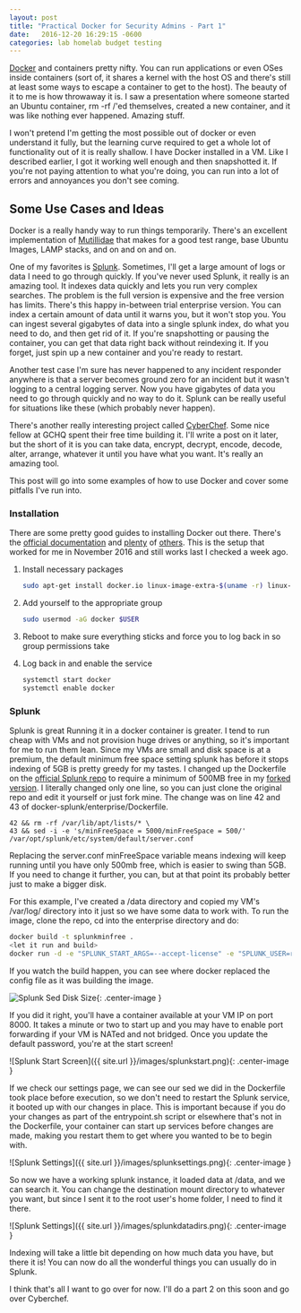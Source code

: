 ```yaml
---
layout: post
title: "Practical Docker for Security Admins - Part 1"
date:   2016-12-20 16:29:15 -0600
categories: lab homelab budget testing
---
```


[Docker](https://www.docker.com/) and containers pretty nifty.  You can run applications or even OSes inside containers (sort of, it shares a kernel with the host OS and there's still at least some ways to escape a container to get to the host). The beauty of it to me is how throwaway it is. I saw a presentation where someone started an Ubuntu container, rm -rf /'ed themselves, created a new container, and it was like nothing ever happened. Amazing stuff.  

I won't pretend I'm getting the most possible out of docker or even understand it fully, but the learning curve required to get a whole lot of functionality out of it is really shallow. I have Docker installed in a VM. Like I described earlier, I got it working well enough and then snapshotted it. If you're not paying attention to what you're doing, you can run into a lot of errors and annoyances you don't see coming. 

## Some Use Cases and Ideas

Docker is a really handy way to run things temporarily. There's an excellent implementation of [Mutillidae](https://github.com/citizen-stig/dockermutillidae) that makes for a good test range, base Ubuntu Images, LAMP stacks, and on and on and on. 

One of my favorites is [Splunk](https://www.splunk.com/). Sometimes, I'll get a large amount of logs or data I need to go through quickly. If you've never used Splunk, it really is an amazing tool. It indexes data quickly and lets you run very complex searches. The problem is the full version is expensive and the free version has limits. There's this happy in-between trial enterprise version. You can index a certain amount of data until it warns you, but it won't stop you. You can ingest several gigabytes of data into a single splunk index, do what you need to do, and then get rid of it. If you're snapshotting or pausing the container, you can get that data right back without reindexing it. If you forget, just spin up a new container and you're ready to restart. 

Another test case I'm sure has never happened to any incident responder anywhere is that a server becomes ground zero for an incident but it wasn't logging to a central logging server. Now you have gigabytes of data you need to go through quickly and no way to do it. Splunk can be really useful for situations like these (which probably never happen).

There's another really interesting project called [CyberChef](https://github.com/gchq/CyberChef.git). Some nice fellow at GCHQ spent their free time building it. I'll write a post on it later, but the short of it is you can take data, encrypt, decrypt, encode, decode, alter, arrange, whatever it until you have what you want. It's really an amazing tool.  

This post will go into some examples of how to use Docker and cover some pitfalls I've run into.

### Installation

There are some pretty good guides to installing Docker out there. There's the [official documentation](https://docs.docker.com/engine/installation/linux/ubuntulinux/#/install-the-latest-version) and [plenty](https://www.digitalocean.com/community/tutorials/how-to-install-and-use-docker-on-ubuntu-16-04) of [others](https://www.howtoforge.com/tutorial/docker-installation-and-usage-on-ubuntu-16.04/). This is the setup that worked for me in November 2016 and still works last I checked a week ago. 

1. Install necessary packages
  
   ~~~bash
   sudo apt-get install docker.io linux-image-extra-$(uname -r) linux-image-extra-virtual git
   ~~~

2. Add yourself to the appropriate group
   
   ~~~bash
   sudo usermod -aG docker $USER
   ~~~

3. Reboot to make sure everything sticks and force you to log back in so group permissions take

4. Log back in and enable the service
   
   ~~~bash
   systemctl start docker
   systemctl enable docker
   ~~~

### Splunk

Splunk is great Running it in a docker container is greater. I tend to run cheap with VMs and not provision huge drives or anything, so it's important for me to run them lean. Since my VMs are small and disk space is at a premium, the default minimum free space setting splunk has before it stops indexing of 5GB is pretty greedy for my tastes. I changed up the Dockerfile on the [official Splunk repo](https://github.com/splunk/docker-splunk) to require a minimum of 500MB free in my [forked version](https://github.com/remotephone/docker-splunk). I literally changed only one line, so you can just clone the original repo and edit it yourself or just fork mine. The change was on line 42 and 43 of docker-splunk/enterprise/Dockerfile.

~~~
42 && rm -rf /var/lib/apt/lists/* \
43 && sed -i -e 's/minFreeSpace = 5000/minFreeSpace = 500/' /var/opt/splunk/etc/system/default/server.conf
~~~

Replacing the server.conf minFreeSpace variable means indexing will keep running until you have only 500mb free, which is easier to swing than 5GB. If you need to change it further, you can, but at that point its probably better just to make a bigger disk. 

For this example, I've created a /data directory and copied my VM's /var/log/ directory into it just so we have some data to work with. To run the image, clone the repo, cd into the enterprise directory and do:

~~~bash    
docker build -t splunkminfree .
<let it run and build>
docker run -d -e "SPLUNK_START_ARGS=--accept-license" -e "SPLUNK_USER=root" -p "8000:8000"  -v /data:/root/ splunkminfree
~~~

If you watch the build happen, you can see where docker replaced the config file as it was building the image. 

![Splunk Sed Disk Size]({{site.url}}/images/splunksed.png){: .center-image }


If you did it right, you'll have a container available at your VM IP on port 8000. It takes a minute or two to start up and you may have to enable port forwarding if your VM is NATed and not bridged. Once you update the default password, you're at the start screen!

![Splunk Start Screen]({{ site.url }}/images/splunkstart.png){: .center-image }

 
If we check our settings page, we can see our sed we did in the Dockerfile took place before execution, so we don't need to restart the Splunk service, it booted up with our changes in place. This is important because if you do your changes as part of the entrypoint.sh script or elsewhere that's not in the Dockerfile, your container can start up services before changes are made, making you restart them to get where you wanted to be to begin with.

![Splunk Settings]({{ site.url }}/images/splunksettings.png){: .center-image }

So now we have a working splunk instance, it loaded data at /data, and we can search it. You can change the destination mount directory to whatever you want, but since I sent it to the root user's home folder, I need to find it  there. 

![Splunk Settings]({{ site.url }}/images/splunkdatadirs.png){: .center-image }

Indexing will take a little bit depending on how much data you have, but there it is! You can now do all the wonderful things you can usually do in Splunk.

I think that's all I want to go over for now. I'll do a part 2 on this soon and go over Cyberchef. 
